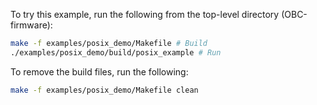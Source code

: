To try this example, run the following from the top-level directory (OBC-firmware):

```bash
make -f examples/posix_demo/Makefile # Build
./examples/posix_demo/build/posix_example # Run
```

To remove the build files, run the following:
```bash
make -f examples/posix_demo/Makefile clean
```